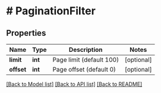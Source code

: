 # # PaginationFilter

## Properties

Name | Type | Description | Notes
------------ | ------------- | ------------- | -------------
**limit** | **int** | Page limit (default 100) | [optional]
**offset** | **int** | Page offset (default 0) | [optional]

[[Back to Model list]](../../README.md#models) [[Back to API list]](../../README.md#endpoints) [[Back to README]](../../README.md)
